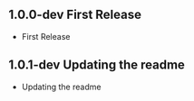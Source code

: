 ## 1.0.0-dev First Release

* First Release


## 1.0.1-dev Updating the readme

* Updating the readme
